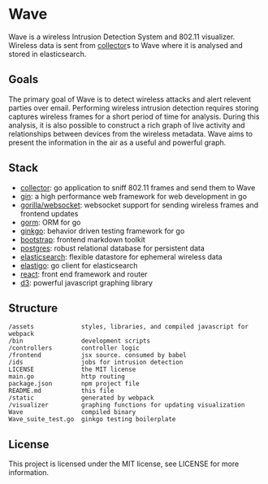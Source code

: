 Wave
====

Wave is a wireless Intrusion Detection System and 802.11 visualizer.  Wireless data is sent from [collector](https://github.com/hkparker/collector)s to Wave where it is analysed and stored in elasticsearch.

Goals
-----

The primary goal of Wave is to detect wireless attacks and alert relevent parties over email.  Performing wireless intrusion detection requires storing captures wireless frames for a short period of time for analysis.  During this analysis, it is also possible to construct a rich graph of live activity and relationships between devices from the wireless metadata.  Wave aims to present the information in the air as a useful and powerful graph.

Stack
-----

* [collector](https://github.com/hkparker/collector): go application to sniff 802.11 frames and send them to Wave
* [gin](https://github.com/gin-gonic/gin): a high performance web framework for web development in go
* [gorilla/websocket](https://github.com/gorilla/websocket): websocket support for sending wireless frames and frontend updates
* [gorm](https://github.com/jinzhu/gorm): ORM for go
* [ginkgo](https://github.com/onsi/ginkgo): behavior driven testing framework for go
* [bootstrap](https://github.com/twbs/bootstrap): frontend markdown toolkit
* [postgres](https://github.com/postgres/postgres): robust relational database for persistent data
* [elasticsearch](https://github.com/elastic/elasticsearch): flexible datastore for ephemeral wireless data
* [elastigo](https://github.com/mattbaird/elastigo): go client for elasticsearch
* [react](https://github.com/facebook/react): front end framework and router
* [d3](https://github.com/mbostock/d3): powerful javascript graphing library

Structure
---------

```
/assets				styles, libraries, and compiled javascript for webpack
/bin				development scripts
/controllers		controller logic
/frontend			jsx source. consumed by babel
/ids				jobs for intrusion detection
LICENSE				the MIT license
main.go				http routing
package.json		npm project file
README.md			this file
/static				generated by webpack
/visualizer			graphing functions for updating visualization
Wave				compiled binary
Wave_suite_test.go	ginkgo testing boilerplate
```

License
-------

This project is licensed under the MIT license, see LICENSE for more information.
